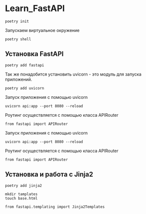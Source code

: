 # Learn_FastAPI

```commandline
poetry init
```
Запускаем виртуальное окружение
```commandline
poetry shell
```
## Установка FastAPI
```commandline
poetry add fastapi
```
Так же понадобится установить uvicorn - это модуль для запуска приложений.
```commandline
poetry add uvicorn
```

Запуск приложения с помощью uvicorn
```commandline
uvicorn api:app --port 8080 --reload
```

Роутинг осуществляется с помощью класса APIRouter
```commandline
from fastapi import APIRouter
```
Запуск приложения с помощью uvicorn
```commandline
uvicorn api:app --port 8080 --reload
```
Роутинг осуществляется с помощью класса APIRouter
```commandline
from fastapi import APIRouter
```


## Установка и работа с Jinja2
```commandline
poetry add jinja2
```
```commandline
mkdir tamplates
touch base.html
```
```commandline
from fastapi.templating import Jinja2Templates
```